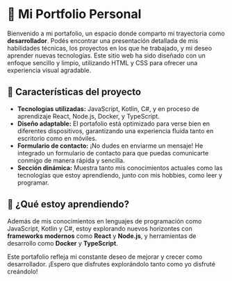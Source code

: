 # 🚀 Mi Portfolio Personal

Bienvenido a mi portafolio, un espacio donde comparto mi trayectoria como **desarrollador**. Podés encontrar una presentación detallada de mis habilidades técnicas, los proyectos en los que he trabajado, y mi deseo aprender nuevas tecnologías. Este sitio web ha sido diseñado con un enfoque sencillo y limpio, utilizando HTML y CSS para ofrecer una experiencia visual agradable.

## 🌟 Características del proyecto

- **Tecnologías utilizadas:** JavaScript, Kotlin, C#, y en proceso de aprendizaje React, Node.js, Docker, y TypeScript.
- **Diseño adaptable:** El portafolio está optimizado para verse bien en diferentes dispositivos, garantizando una experiencia fluida tanto en escritorio como en móviles.
- **Formulario de contacto:** ¡No dudes en enviarme un mensaje! He integrado un formulario de contacto para que puedas comunicarte conmigo de manera rápida y sencilla.
- **Sección dinámica:** Muestra tanto mis conocimientos actuales como las tecnologías que estoy aprendiendo, junto con mis hobbies, como leer y programar.

## 🌱 ¿Qué estoy aprendiendo?

Además de mis conocimientos en lenguajes de programación como JavaScript, Kotlin y C#, estoy explorando nuevos horizontes con **frameworks modernos** como **React** y **Node.js**, y herramientas de desarrollo como **Docker** y **TypeScript**.

Este portafolio refleja mi constante deseo de mejorar y crecer como desarrollador. ¡Espero que disfrutes explorándolo tanto como yo disfruté creándolo!
